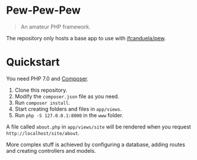 # Pew-Pew-Pew

 > An amateur PHP framework.

The repository only hosts a base app to use with [ifcanduela/pew](https://github.com/ifcanduela/pew).

# Quickstart

You need PHP 7.0 and [Composer](http://getcomposer.org/).

1. Clone this repository.
2. Modify the `composer.json` file as you need.
3. Run `composer install`.
4. Start creating folders and files in `app/views`. 
5. Run `php -S 127.0.0.1:8000` in the `www` folder.

A file called `about.php` in `app/views/site` will be rendered when you request `http://localhost/site/about`.

More complex stuff is achieved by configuring a database, adding routes and creating controllers and models.
